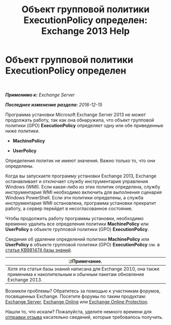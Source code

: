﻿---
title: 'Объект групповой политики ExecutionPolicy определен: Exchange 2013 Help'
TOCTitle: Объект групповой политики ExecutionPolicy определен
ms:assetid: 63de83e2-9a6b-4f57-85b9-df445bea18dd
ms:mtpsurl: https://technet.microsoft.com/ru-ru/library/ms.exch.setupreadiness.powershellexecutionpolicycheckset(v=EXCHG.150)
ms:contentKeyID: 61203528
ms.date: 04/30/2018
mtps_version: v=EXCHG.150
ms.translationtype: HT
---

# Объект групповой политики ExecutionPolicy определен

 

_**Применимо к:** Exchange Server_

_**Последнее изменение раздела:** 2016-12-15_

Программа установки Microsoft Exchange Server 2013 не может продолжать работу, так как она обнаружила, что объект групповой политики (GPO) **ExecutionPolicy** определяет одну или обе приведенные ниже политики.

  - **MachinePolicy**

  - **UserPolicy**

Определения политик не имеют значения. Важно только то, что они определены.

Когда вы запускаете программу установки Exchange 2013, Exchange останавливает и отключает службу инструментария управления Windows (WMI). Если какая-либо из этих политик определена, службу инструментария WMI необходимо включить для выполнения сценария Windows PowerShell. Если эти политики определены, а служба инструментария WMI остановлена, программа установки прекратит работу, а сервер перейдет в несогласованное состояние.

Чтобы продолжить работу программы установки, необходимо временно удалить все определения политики **MachinePolicy** или **UserPolicy** в объекте групповой политики (GPO) **ExecutionPolicy**.

Сведения об удалении определений политики **MachinePolicy** или **UserPolicy** в объекте групповой политики (GPO) **ExecutionPolicy** см. в [статье KB981474 базы знаний](https://go.microsoft.com/fwlink/?linkid=3052&kbid=981474).

<table>
<thead>
<tr class="header">
<th><img src="images/JJ126620.note(EXCHG.150).gif" title="Примечание" alt="Примечание" />Примечание.</th>
</tr>
</thead>
<tbody>
<tr class="odd">
<td>Хотя эта статья базы знаний написана для Exchange 2010, она также применима к накопительным и обычным пакетам обновления Exchange 2013.</td>
</tr>
</tbody>
</table>


Возникли проблемы? Обратитесь за помощью к участникам форумов, посвященных Exchange. Посетите форумы по таким продуктам: [Exchange Server](https://go.microsoft.com/fwlink/p/?linkid=60612), [Exchange Online](https://go.microsoft.com/fwlink/p/?linkid=267542) или [Exchange Online Protection](https://go.microsoft.com/fwlink/p/?linkid=285351).

Нашли то, что искали? Пожалуйста, уделите немного времени для [отправки отзыва](mailto:exsetuphelpfeedback@microsoft.com?subject=exchange%202013%20setup%20help%20feedbac) касательно сведений, которые требовалось получить.

